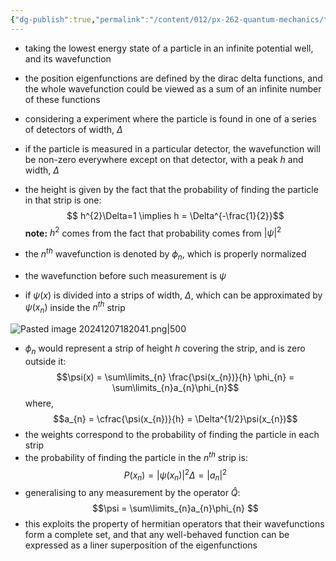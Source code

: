 ```yaml
---
{"dg-publish":true,"permalink":"/content/012/px-262-quantum-mechanics/term-1/c-the-basic-postulates/px-262-c4-probability-distributions/","noteIcon":"1","created":"2025-08-27T13:14:15.832+01:00","updated":"2024-12-07T18:20:45.000+00:00"}
---
```


- taking the lowest energy state of a particle in an infinite potential well, and its wavefunction
- the position eigenfunctions are defined by the dirac delta functions, and the whole wavefunction could be viewed as a sum of an infinite number of these functions

- considering a experiment where the particle is found in one of a series of detectors of width, $\Delta$
- if the particle is measured in a particular detector, the wavefunction will be non-zero everywhere except on that detector, with a peak $h$ and width, $\Delta$
- the height is given by the fact that the probability of finding the particle in that strip is one: 
  $$ h^{2}\Delta=1 \implies h = \Delta^{-\frac{1}{2}}$$
	  **note:** $h^{2}$ comes from the fact that probability comes from $|\psi|^{2}$
	
- the $n^{th}$ wavefunction is denoted by $\phi_{n}$, which is properly normalized
- the wavefunction before such measurement is $\psi$
- if $\psi(x)$ is divided into a strips of width, $\Delta$, which can be approximated by $\psi(x_n)$ inside the $n^{th}$ strip

![Pasted image 20241207182041.png|500](/img/user/pics/Pasted%20image%2020241207182041.png)

- $\phi_n$ would represent a strip of height $h$ covering the strip, and is zero outside it:
$$\psi(x) = \sum\limits_{n} \frac{\psi(x_{n})}{h} \phi_{n} = \sum\limits_{n}a_{n}\phi_{n}$$
	where, 
$$a_{n} = \cfrac{\psi(x_{n})}{h} = \Delta^{1/2}\psi(x_{n})$$
- the weights correspond to the probability of finding the particle in each strip
- the probability of finding the particle in the $n^{th}$ strip is: 
  $$P(x_{n}) = |\psi(x_{n})|^{2}\Delta = |a_{n}|^{2}$$
- generalising to any measurement by the operator $\hat Q:$ 
  $$\psi = \sum\limits_{n}a_{n}\phi_{n} $$
- this exploits the property of hermitian operators that their wavefunctions form a complete set, and that any well-behaved function can be expressed as a liner superposition of the eigenfunctions
